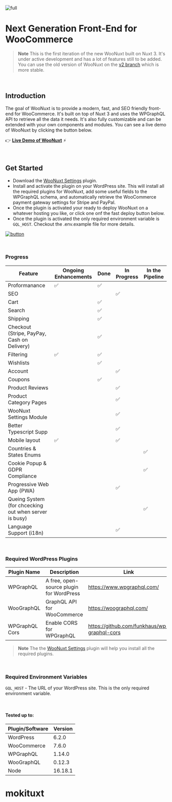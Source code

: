 ![full](https://user-images.githubusercontent.com/5116925/218879668-f4c1f9fd-bef4-44b0-bc7f-e87d994aa3a1.png)

# Next Generation Front-End for WooCommerce

> **Note** This is the first iteration of the new WooNuxt built on Nuxt 3. It's under active development and has a lot of features still to be added. You can use the old version of WooNuxt on the [v2 branch](https://github.com/scottyzen/woonuxt/tree/v2) which is more stable.

&nbsp;

## Introduction

The goal of WooNuxt is to provide a modern, fast, and SEO friendly front-end for WooCommerce. It's built on top of Nuxt 3 and uses the WPGraphQL API to retrieve all the data it needs. It's also fully customizable and can be extended with your own components and modules. You can see a live demo of WooNuxt by clicking the button below.

👉 [**Live Demo of WooNuxt**](https://v3.woonuxt.com/) ⚡️

&nbsp;

## Get Started

- Download the [WooNuxt Settings](https://github.com/scottyzen/woonuxt-settings/releases/download/1.0.29/woonuxt-settings.zip) plugin.
- Install and activate the plugin on your WordPress site. This will install all the required plugins for WooNuxt, add some useful fields to the WPGraphQL schema, and automatically retrieve the WooCommerce payment gateway settings for Stripe and PayPal.
- Once the plugin is activated your ready to deploy WooNuxt on a whatever hosting you like, or click one onf the fast deploy button below.
- Once the plugin is activated the only required environment variable is `GQL_HOST`. Checkout the .env.example file for more details.

[![button](https://user-images.githubusercontent.com/5116925/218880214-a16287a7-fd8c-4299-9e65-0871136f0771.svg)](https://app.netlify.com/start/deploy?repository=https://github.com/scottyzen/woonuxt)

&nbsp;

### Progress

| Feature                                               | Ongoing Enhancements | Done | In Progress | In the Pipeline |
| ----------------------------------------------------- | -------------------- | ---- | ----------- | --------------- |
| Proformanance                                         | ✅                   | ✅   |             |                 |
| SEO                                                   |                      |      | ✅          |                 |
| Cart                                                  |                      | ✅   |             |                 |
| Search                                                |                      | ✅   |             |                 |
| Shipping                                              |                      | ✅   |             |                 |
| Checkout (Stripe, PayPay, Cash on Delivery)           |                      | ✅   |             |                 |
| Filtering                                             | ✅                   | ✅   |             |                 |
| Wishlists                                             |                      | ✅   |             |                 |
| Account                                               |                      |      | ✅          |                 |
| Coupons                                               |                      | ✅   |             |                 |
| Product Reviews                                       |                      |      | ✅          |                 |
| Product Category Pages                                |                      |      | ✅          |                 |
| WooNuxt Settings Module                               |                      |      | ✅          |                 |
| Better Typescript Supp                                |                      |      | ✅          |                 |
| Mobile layout                                         | ✅                   |      | ✅          |                 |
| Countries & States Enums                              |                      |      |             | ✅              |
| Cookie Popup & GDPR Compliance                        |                      |      |             | ✅              |
| Progressive Web App (PWA)                             |                      |      | ✅          |                 |
| Queing System (for chcecking out when server is busy) |                      |      |             | ✅              |
| Language Support (i18n)                               |                      |      | ✅          |                 |

&nbsp;

### Required WordPress Plugins

| Plugin Name    | Description                              | Link                                        |
| -------------- | ---------------------------------------- | ------------------------------------------- |
| WPGraphQL      | A free, open-source plugin for WordPress | https://www.wpgraphql.com/                  |
| WooGraphQL     | GraphQL API for WooCommerce              | https://woographql.com/                     |
| WPGraphQL Cors | Enable CORS for WPGraphQL                | https://github.com/funkhaus/wp-graphql-cors |

> **Note** The the [WooNuxt Settings](https://github.com/scottyzen/woonuxt-settings/releases/download/1.0.29/woonuxt-settings.zip) plugin will help you install all the required plugins.

&nbsp;

### Required Environment Variables

`GQL_HOST` - The URL of your WordPress site. This is the only required environment variable.

&nbsp;

#### Tested up to:

| Plugin/Software | Version |
| --------------- | ------- |
| WordPress       | 6.2.0   |
| WooCommerce     | 7.6.0   |
| WPGraphQL       | 1.14.0  |
| WooGraphQL      | 0.12.3  |
| Node            | 16.18.1 |
# mokituxt
